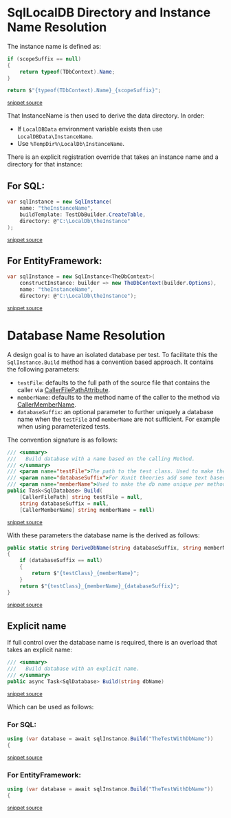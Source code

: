 <!--
GENERATED FILE - DO NOT EDIT
This file was generated by [MarkdownSnippets](https://github.com/SimonCropp/MarkdownSnippets).
Source File: /pages/mdsource/directory-and-name-resolution.source.md
To change this file edit the source file and then run MarkdownSnippets.
-->
# SqlLocalDB Directory and Instance Name Resolution

The instance name is defined as:

<!-- snippet: GetInstanceName -->
```cs
if (scopeSuffix == null)
{
    return typeof(TDbContext).Name;
}

return $"{typeof(TDbContext).Name}_{scopeSuffix}";
```
<sup>[snippet source](/src/EfLocalDb/SqlInstance.cs#L101-L110)</sup>
<!-- endsnippet -->

That InstanceName is then used to derive the data directory. In order:

 * If `LocalDBData` environment variable exists then use `LocalDBData\InstanceName`.
 * Use `%TempDir%\LocalDb\InstanceName`.

There is an explicit registration override that takes an instance name and a directory for that instance:


## For SQL:

<!-- snippet: ExplicitName -->
```cs
var sqlInstance = new SqlInstance(
    name: "theInstanceName",
    buildTemplate: TestDbBuilder.CreateTable,
    directory: @"C:\LocalDb\theInstance"
);
```
<sup>[snippet source](/src/LocalDb.Tests/Snippets/LocalDbLoggingUsage.cs#L7-L13)</sup>
<!-- endsnippet -->


## For EntityFramework:

<!-- snippet: EfExplicitName -->
```cs
var sqlInstance = new SqlInstance<TheDbContext>(
    constructInstance: builder => new TheDbContext(builder.Options),
    name: "theInstanceName",
    directory: @"C:\LocalDb\theInstance");
```
<sup>[snippet source](/src/EfLocalDb.Tests/Snippets/EfExplicitName.cs#L7-L12)</sup>
<!-- endsnippet -->


# Database Name Resolution

A design goal is to have an isolated database per test. To facilitate this the `SqlInstance.Build` method has a convention based approach. It contains the following parameters:

 * `testFile`: defaults to the full path of the source file that contains the caller via [CallerFilePathAttribute](https://docs.microsoft.com/en-us/dotnet/api/system.runtime.compilerservices.callerfilepathattribute).
 * `memberName`: defaults to the method name of the caller to the method via [CallerMemberName](https://docs.microsoft.com/en-us/dotnet/api/system.runtime.compilerservices.callermembername).
 * `databaseSuffix`: an optional parameter to further uniquely a database name when the `testFile` and `memberName` are not sufficient. For example when using parameterized tests.

The convention signature is as follows:

<!-- snippet: ConventionBuildSignature -->
```cs
/// <summary>
///   Build database with a name based on the calling Method.
/// </summary>
/// <param name="testFile">The path to the test class. Used to make the database name unique per test type.</param>
/// <param name="databaseSuffix">For Xunit theories add some text based on the inline data to make the db name unique.</param>
/// <param name="memberName">Used to make the db name unique per method. Will default to the caller method name is used.</param>
public Task<SqlDatabase> Build(
    [CallerFilePath] string testFile = null,
    string databaseSuffix = null,
    [CallerMemberName] string memberName = null)
```
<sup>[snippet source](/src/LocalDb/SqlInstance.cs#L54-L65)</sup>
<!-- endsnippet -->

With these parameters the database name is the derived as follows:

<!-- snippet: DeriveName -->
```cs
public static string DeriveDbName(string databaseSuffix, string memberName, string testClass)
{
    if (databaseSuffix == null)
    {
        return $"{testClass}_{memberName}";
    }
    return $"{testClass}_{memberName}_{databaseSuffix}";
}
```
<sup>[snippet source](/src/LocalDb/DbNamer.cs#L3-L12)</sup>
<!-- endsnippet -->


## Explicit name

If full control over the database name is required, there is an overload that takes an explicit name:

<!-- snippet: ExplicitBuildSignature -->
```cs
/// <summary>
///   Build database with an explicit name.
/// </summary>
public async Task<SqlDatabase> Build(string dbName)
```
<sup>[snippet source](/src/LocalDb/SqlInstance.cs#L78-L83)</sup>
<!-- endsnippet -->

Which can be used as follows:


### For SQL:

<!-- snippet: WithDbName -->
```cs
using (var database = await sqlInstance.Build("TheTestWithDbName"))
{
```
<sup>[snippet source](/src/LocalDb.Tests/Snippets/SnippetTests.cs#L35-L38)</sup>
<!-- endsnippet -->


### For EntityFramework:

<!-- snippet: EFWithDbName -->
```cs
using (var database = await sqlInstance.Build("TheTestWithDbName"))
{
```
<sup>[snippet source](/src/EfLocalDb.Tests/Snippets/EfSnippetTests.cs#L48-L51)</sup>
<!-- endsnippet -->
